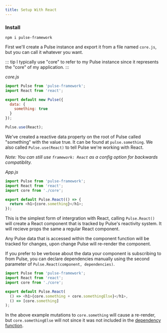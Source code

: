 ```yaml
---
title: Setup With React
---
```


### Install

```
npm i pulse-framework
```

First we'll create a Pulse instance and export it from a file named `core.js`, but you can call it whatever you want.

::: tip
I typically use "core" to refer to my Pulse instance since it represents the "core" of my application.
:::

_core.js_

```js
import Pulse from 'pulse-framework';
import React from 'react';

export default new Pulse({
  data: {
    something: true
  }
});

Pulse.use(React);
```

We've created a reactive data property on the root of Pulse called "something" with the value true. It can be found at `pulse.something`. We also called `Pulse.use(React)` to tell Pulse we're working with React.

_Note: You can still use `framework: React` as a config option for backwards compatiblity._

_App.js_

```js
import Pulse from 'pulse-framework';
import React from 'react';
import core from './core';

export default Pulse.React(() => {
  return <h1>{core.something}</h1>;
});
```

This is the simplest form of intergration with React, calling `Pulse.React()` will create a React component that is tracked by Pulse's reactivity system. It will recieve props the same a regular React component.

Any Pulse data that is accessed within the component function will be tracked for changes, upon change Pulse will re-render the component.

If you prefer to be verbose about the data your component is subscribing to from Pulse, you can declare dependencies manually using the second parameter of `Pulse.React(component, dependencies)`.

```js
import Pulse from 'pulse-framework';
import React from 'react';
import core from './core';

export default Pulse.React(
  () => <h1>{core.something + core.somethingElse}</h1>,
  () => [core.something]
);
```

In the above example mutations to `core.something` will cause a re-render, but `core.somethingElse` will not since it was not included in the [dependency function]().
